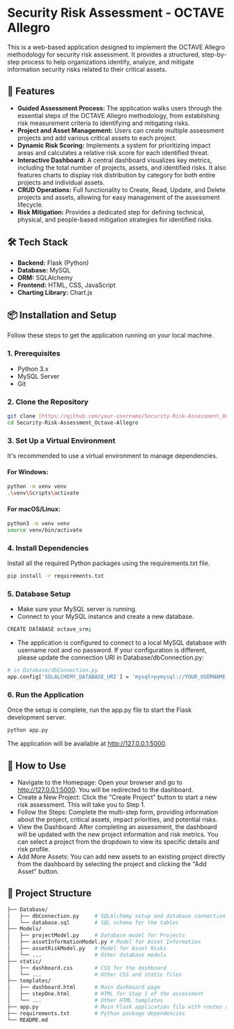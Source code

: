 # Security Risk Assessment - OCTAVE Allegro

This is a web-based application designed to implement the OCTAVE Allegro methodology for security risk assessment. It provides a structured, step-by-step process to help organizations identify, analyze, and mitigate information security risks related to their critical assets.

## 🚀 Features

* **Guided Assessment Process:** The application walks users through the essential steps of the OCTAVE Allegro methodology, from establishing risk measurement criteria to identifying and mitigating risks.
* **Project and Asset Management:** Users can create multiple assessment projects and add various critical assets to each project.
* **Dynamic Risk Scoring:** Implements a system for prioritizing impact areas and calculates a relative risk score for each identified threat.
* **Interactive Dashboard:** A central dashboard visualizes key metrics, including the total number of projects, assets, and identified risks. It also features charts to display risk distribution by category for both entire projects and individual assets.
* **CRUD Operations:** Full functionality to Create, Read, Update, and Delete projects and assets, allowing for easy management of the assessment lifecycle.
* **Risk Mitigation:** Provides a dedicated step for defining technical, physical, and people-based mitigation strategies for identified risks.

## 🛠️ Tech Stack

* **Backend:** Flask (Python)
* **Database:** MySQL
* **ORM:** SQLAlchemy
* **Frontend:** HTML, CSS, JavaScript
* **Charting Library:** Chart.js

## 📦 Installation and Setup

Follow these steps to get the application running on your local machine.
### 1. Prerequisites
* Python 3.x
* MySQL Server
* Git

### 2. Clone the Repository
```bash
git clone [https://github.com/your-username/Security-Risk-Assessment_Octave-Allegro.git](https://github.com/your-username/Security-Risk-Assessment_Octave-Allegro.git)
cd Security-Risk-Assessment_Octave-Allegro
```
### 3. Set Up a Virtual Environment
It's recommended to use a virtual environment to manage dependencies.
#### For Windows:
```bash
python -m venv venv
.\venv\Scripts\activate
```
#### For macOS/Linux:
```bash
python3 -m venv venv
source venv/bin/activate
```

### 4. Install Dependencies
Install all the required Python packages using the requirements.txt file.
```bash
pip install -r requirements.txt
```

### 5. Database Setup
* Make sure your MySQL server is running.
* Connect to your MySQL instance and create a new database.
```bash
CREATE DATABASE octave_srm;
```
* The application is configured to connect to a local MySQL database with username root and no password. If your configuration is different, please update the connection URI in Database/dbConnection.py:
```bash
# in Database/dbConnection.py
app.config['SQLALCHEMY_DATABASE_URI'] = 'mysql+pymysql://YOUR_USERNAME:YOUR_PASSWORD@localhost/octave_srm'
```

### 6. Run the Application
Once the setup is complete, run the app.py file to start the Flask development server.
```bash
python app.py
```
The application will be available at http://127.0.0.1:5000.

## 📖 How to Use
* Navigate to the Homepage: Open your browser and go to http://127.0.0.1:5000. You will be redirected to the dashboard.
* Create a New Project: Click the "Create Project" button to start a new risk assessment. This will take you to Step 1.
* Follow the Steps: Complete the multi-step form, providing information about the project, critical assets, impact priorities, and potential risks.
* View the Dashboard: After completing an assessment, the dashboard will be updated with the new project information and risk metrics. You can select a project from the dropdown to view its specific details and risk profile.
* Add More Assets: You can add new assets to an existing project directly from the dashboard by selecting the project and clicking the "Add Asset" button.

## 📁 Project Structure
```bash
├── Database/
│   ├── dbConnection.py     # SQLAlchemy setup and database connection
│   └── database.sql        # SQL schema for the tables
├── Models/
│   ├── projectModel.py     # Database model for Projects
│   ├── assetInformationModel.py # Model for Asset Information
│   ├── assetRiskModel.py   # Model for Asset Risks
│   └── ...                 # Other database models
├── static/
│   ├── dashboard.css       # CSS for the dashboard
│   └── ...                 # Other CSS and static files
├── templates/
│   ├── dashboard.html      # Main dashboard page
│   ├── stepOne.html        # HTML for Step 1 of the assessment
│   └── ...                 # Other HTML templates
├── app.py                  # Main Flask application file with routes and logic
├── requirements.txt        # Python package dependencies
└── README.md
```

